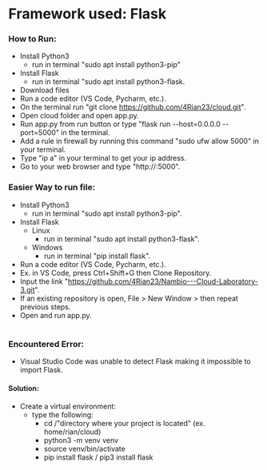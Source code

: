 # Framework used: Flask

### How to Run:
- Install Python3
  - run in terminal "sudo apt install python3-pip"
- Install Flask
  - run in terminal "sudo apt install python3-flask.
- Download files
- Run a code editor (VS Code, Pycharm, etc.).
- On the terminal run "git clone https://github.com/4Rian23/cloud.git".
- Open cloud folder and open app.py.
- Run app.py from run button or type "flask run --host=0.0.0.0 --port=5000" in the terminal.
- Add a rule in firewall by running this command "sudo ufw allow 5000" in your terminal.
- Type "ip a" in your terminal to get your ip address.
- Go to your web browser and type "http://<your ip address>:5000".

### Easier  Way to run file:
- Install Python3
  - run in terminal "sudo apt install python3-pip".
- Install Flask
  - Linux
    - run in terminal "sudo apt install python3-flask".
  - Windows
    - run in terminal "pip install flask".
- Run a code editor (VS Code, Pycharm, etc.).
- Ex. in VS Code, press Ctrl+Shift+G then Clone Repository.
- Input the link "https://github.com/4Rian23/Nambio---Cloud-Laboratory-3.git".
- If an existing repository is open, File > New Window > then repeat previous steps.
- Open and run app.py.

#

### Encountered Error:
- Visual Studio Code was unable to detect Flask making it impossible to import Flask.
#### Solution:
- Create a virtual environment:
  - type the following:
    - cd /"directory where your project is located" (ex. home/rian/cloud)
    - python3 -m venv venv
    - source venv/bin/activate
    - pip install flask / pip3 install flask
